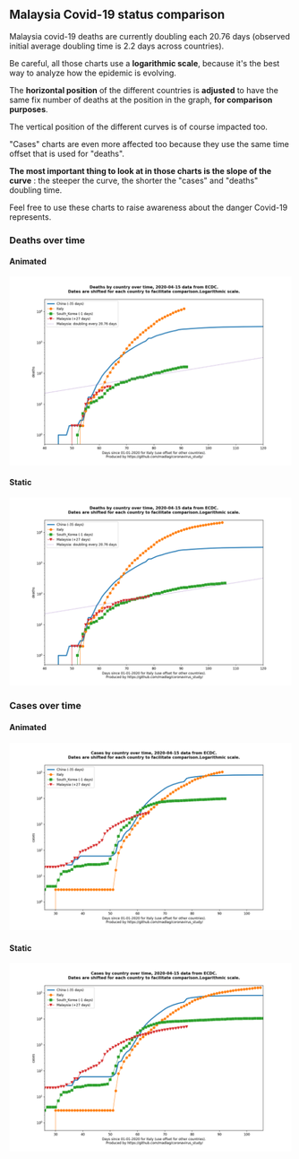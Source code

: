 ## Malaysia Covid-19 status comparison 

Malaysia covid-19 deaths are currently doubling each 20.76 days (observed initial average doubling time is 2.2 days across countries).



Be careful, all those charts use a **logarithmic scale**, because it's the best way to analyze how the epidemic is evolving.
 
The **horizontal position** of the different countries is **adjusted** to have the same fix number of deaths at the position in the graph, **for comparison purposes**.

The vertical position of the different curves is of course impacted too.

"Cases" charts are even more affected too because they use the same time offset that is used for "deaths".

**The most important thing to look at in those charts is the slope of the curve** : the steeper the curve, the shorter the "cases" and "deaths" doubling time.

Feel free to use these charts to raise awareness about the danger Covid-19 represents. 


 
### Deaths over time
 
#### Animated
![Malaysia covid-19 deaths animated chart](https://raw.githubusercontent.com/madlag/coronavirus_study/master/notebooks/graphs/2020-04-15/countries/Malaysia/2020-04-15_Malaysia_deaths.gif "Malaysia covid-19 deaths animated chart")   
 
#### Static
![Malaysia covid-19 deaths static chart](https://raw.githubusercontent.com/madlag/coronavirus_study/master/notebooks/graphs/2020-04-15/countries/Malaysia/2020-04-15_Malaysia_deaths.png "Malaysia covid-19 deaths static chart")   

 
### Cases over time
 
#### Animated
![Malaysia covid-19 cases animated chart](https://raw.githubusercontent.com/madlag/coronavirus_study/master/notebooks/graphs/2020-04-15/countries/Malaysia/2020-04-15_Malaysia_cases.gif "Malaysia covid-19 cases animated chart")   
 
#### Static
![Malaysia covid-19 cases static chart](https://raw.githubusercontent.com/madlag/coronavirus_study/master/notebooks/graphs/2020-04-15/countries/Malaysia/2020-04-15_Malaysia_cases.png "Malaysia covid-19 cases static chart")   

